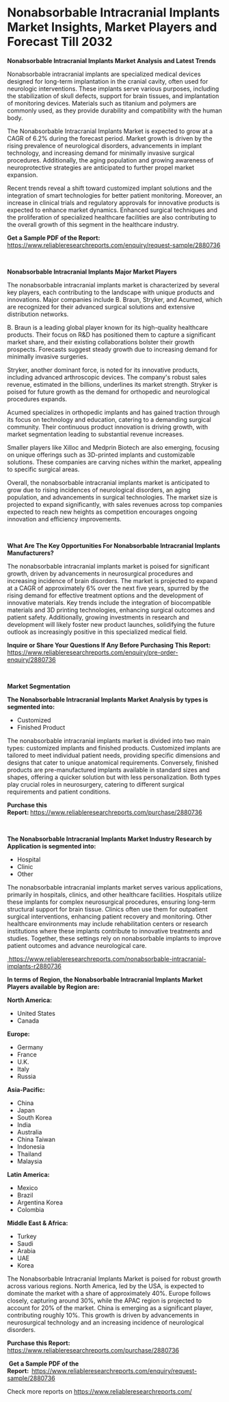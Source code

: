 <p><h1>Nonabsorbable Intracranial Implants Market Insights, Market Players and Forecast Till 2032</h1></p><p><strong>Nonabsorbable Intracranial Implants Market Analysis and Latest Trends</strong></p>
<p><p>Nonabsorbable intracranial implants are specialized medical devices designed for long-term implantation in the cranial cavity, often used for neurologic interventions. These implants serve various purposes, including the stabilization of skull defects, support for brain tissues, and implantation of monitoring devices. Materials such as titanium and polymers are commonly used, as they provide durability and compatibility with the human body.</p><p>The Nonabsorbable Intracranial Implants Market is expected to grow at a CAGR of 6.2% during the forecast period. Market growth is driven by the rising prevalence of neurological disorders, advancements in implant technology, and increasing demand for minimally invasive surgical procedures. Additionally, the aging population and growing awareness of neuroprotective strategies are anticipated to further propel market expansion.</p><p>Recent trends reveal a shift toward customized implant solutions and the integration of smart technologies for better patient monitoring. Moreover, an increase in clinical trials and regulatory approvals for innovative products is expected to enhance market dynamics. Enhanced surgical techniques and the proliferation of specialized healthcare facilities are also contributing to the overall growth of this segment in the healthcare industry.</p></p>
<p><strong>Get a Sample PDF of the Report:&nbsp;</strong> <a href="https://www.reliableresearchreports.com/enquiry/request-sample/2880736?utm_campaign=3007&utm_medium=2&utm_source=Github&utm_content=ia&utm_term=12032025&utm_id=nonabsorbable-intracranial-implants">https://www.reliableresearchreports.com/enquiry/request-sample/2880736</a></p>
<p>&nbsp;</p>
<p><strong>Nonabsorbable Intracranial Implants Major Market Players</strong></p>
<p><p>The nonabsorbable intracranial implants market is characterized by several key players, each contributing to the landscape with unique products and innovations. Major companies include B. Braun, Stryker, and Acumed, which are recognized for their advanced surgical solutions and extensive distribution networks.</p><p>B. Braun is a leading global player known for its high-quality healthcare products. Their focus on R&D has positioned them to capture a significant market share, and their existing collaborations bolster their growth prospects. Forecasts suggest steady growth due to increasing demand for minimally invasive surgeries.</p><p>Stryker, another dominant force, is noted for its innovative products, including advanced arthroscopic devices. The company's robust sales revenue, estimated in the billions, underlines its market strength. Stryker is poised for future growth as the demand for orthopedic and neurological procedures expands.</p><p>Acumed specializes in orthopedic implants and has gained traction through its focus on technology and education, catering to a demanding surgical community. Their continuous product innovation is driving growth, with market segmentation leading to substantial revenue increases.</p><p>Smaller players like Xilloc and Medprin Biotech are also emerging, focusing on unique offerings such as 3D-printed implants and customizable solutions. These companies are carving niches within the market, appealing to specific surgical areas.</p><p>Overall, the nonabsorbable intracranial implants market is anticipated to grow due to rising incidences of neurological disorders, an aging population, and advancements in surgical technologies. The market size is projected to expand significantly, with sales revenues across top companies expected to reach new heights as competition encourages ongoing innovation and efficiency improvements.</p></p>
<p>&nbsp;</p>
<p><strong>What Are The Key Opportunities For Nonabsorbable Intracranial Implants Manufacturers?</strong></p>
<p><p>The nonabsorbable intracranial implants market is poised for significant growth, driven by advancements in neurosurgical procedures and increasing incidence of brain disorders. The market is projected to expand at a CAGR of approximately 6% over the next five years, spurred by the rising demand for effective treatment options and the development of innovative materials. Key trends include the integration of biocompatible materials and 3D printing technologies, enhancing surgical outcomes and patient safety. Additionally, growing investments in research and development will likely foster new product launches, solidifying the future outlook as increasingly positive in this specialized medical field.</p></p>
<p><strong>Inquire or Share Your Questions If Any Before Purchasing This Report:</strong> <a href="https://www.reliableresearchreports.com/enquiry/pre-order-enquiry/2880736?utm_campaign=3007&utm_medium=2&utm_source=Github&utm_content=ia&utm_term=12032025&utm_id=nonabsorbable-intracranial-implants">https://www.reliableresearchreports.com/enquiry/pre-order-enquiry/2880736</a></p>
<p>&nbsp;</p>
<p><strong>Market Segmentation</strong></p>
<p><strong>The Nonabsorbable Intracranial Implants Market Analysis by types is segmented into:</strong></p>
<p><ul><li> Customized</li><li>Finished Product </li></ul></p>
<p><p>The nonabsorbable intracranial implants market is divided into two main types: customized implants and finished products. Customized implants are tailored to meet individual patient needs, providing specific dimensions and designs that cater to unique anatomical requirements. Conversely, finished products are pre-manufactured implants available in standard sizes and shapes, offering a quicker solution but with less personalization. Both types play crucial roles in neurosurgery, catering to different surgical requirements and patient conditions.</p></p>
<p><strong>Purchase this Report:&nbsp;</strong><a href="https://www.reliableresearchreports.com/purchase/2880736?utm_campaign=3007&utm_medium=2&utm_source=Github&utm_content=ia&utm_term=12032025&utm_id=nonabsorbable-intracranial-implants">https://www.reliableresearchreports.com/purchase/2880736</a></p>
<p>&nbsp;</p>
<p><strong>The Nonabsorbable Intracranial Implants Market Industry Research by Application is segmented into:</strong></p>
<p><ul><li> Hospital</li><li>Clinic</li><li>Other </li></ul></p>
<p><p>The nonabsorbable intracranial implants market serves various applications, primarily in hospitals, clinics, and other healthcare facilities. Hospitals utilize these implants for complex neurosurgical procedures, ensuring long-term structural support for brain tissue. Clinics often use them for outpatient surgical interventions, enhancing patient recovery and monitoring. Other healthcare environments may include rehabilitation centers or research institutions where these implants contribute to innovative treatments and studies. Together, these settings rely on nonabsorbable implants to improve patient outcomes and advance neurological care.</p></p>
<p><a href="https://www.reliableresearchreports.com/nonabsorbable-intracranial-implants-r2880736?utm_campaign=3007&utm_medium=2&utm_source=Github&utm_content=ia&utm_term=12032025&utm_id=nonabsorbable-intracranial-implants">&nbsp;https://www.reliableresearchreports.com/nonabsorbable-intracranial-implants-r2880736</a></p>
<p><strong>In terms of Region, the Nonabsorbable Intracranial Implants Market Players available by Region are:</strong></p>
<p>
    <p> <strong> North America: </strong>
        <ul>
            <li>United States</li>
            <li>Canada</li>
        </ul>
        </p> 
    <p> <strong> Europe: </strong>
        <ul>
            <li>Germany</li>
            <li>France</li>
            <li>U.K.</li>
            <li>Italy</li>
            <li>Russia</li>
        </ul>
        </p> 
    <p> <strong> Asia-Pacific: </strong>
        <ul>
            <li>China</li>
            <li>Japan</li>
            <li>South Korea</li>
            <li>India</li>
            <li>Australia</li>
            <li>China Taiwan</li>
            <li>Indonesia</li>
            <li>Thailand</li>
            <li>Malaysia</li>
        </ul>
        </p> 
    <p> <strong> Latin America: </strong>
        <ul>
            <li>Mexico</li>
            <li>Brazil</li>
            <li>Argentina Korea</li>
            <li>Colombia</li>
        </ul>
        </p> 
    <p> <strong> Middle East & Africa: </strong>
        <ul>
            <li>Turkey</li>
            <li>Saudi</li>
            <li>Arabia</li>
            <li>UAE</li>
            <li>Korea</li>
        </ul>
    </p>
    </p>
<p><p>The Nonabsorbable Intracranial Implants Market is poised for robust growth across various regions. North America, led by the USA, is expected to dominate the market with a share of approximately 40%. Europe follows closely, capturing around 30%, while the APAC region is projected to account for 20% of the market. China is emerging as a significant player, contributing roughly 10%. This growth is driven by advancements in neurosurgical technology and an increasing incidence of neurological disorders.</p></p>
<p><strong>Purchase this Report: </strong><a href="https://www.reliableresearchreports.com/purchase/2880736?utm_campaign=3007&utm_medium=2&utm_source=Github&utm_content=ia&utm_term=12032025&utm_id=nonabsorbable-intracranial-implants">https://www.reliableresearchreports.com/purchase/2880736</a></p>
<p>&nbsp;<strong>Get a Sample PDF of the Report:&nbsp;&nbsp;</strong><a href="https://www.reliableresearchreports.com/enquiry/request-sample/2880736?utm_campaign=3007&utm_medium=2&utm_source=Github&utm_content=ia&utm_term=12032025&utm_id=nonabsorbable-intracranial-implants">https://www.reliableresearchreports.com/enquiry/request-sample/2880736</a></p>
<p><strong></strong></p>
<p>Check more reports on <a href="https://www.reliableresearchreports.com/?utm_campaign=3007&utm_medium=2&utm_source=Github&utm_content=ia&utm_term=12032025&utm_id=nonabsorbable-intracranial-implants">https://www.reliableresearchreports.com/</a></p>